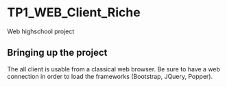 # TP1_WEB_Client_Riche
Web highschool project

## Bringing up the project

The all client is usable from a classical web browser.
Be sure to have a web connection in order to load the frameworks (Bootstrap, JQuery, Popper).
